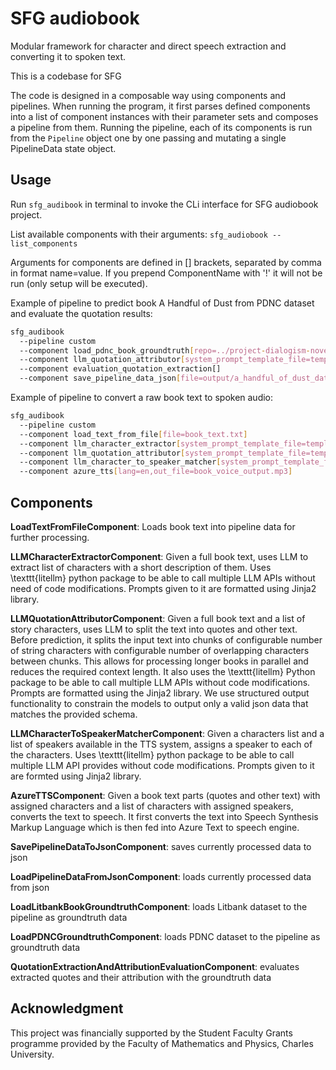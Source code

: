 # SFG audiobook

Modular framework for character and direct speech extraction and converting it to spoken text.

This is a codebase for SFG 


The code is designed in a composable way using components and pipelines. When running the program, it first parses defined components into a list of component instances with their parameter sets and composes a pipeline from them. Running the pipeline, each of its components is run from the `Pipeline` object one by one passing and mutating a single PipelineData state object.

## Usage

Run `sfg_audibook` in terminal to invoke the CLi interface for SFG audiobook project.

List available components with their arguments: `sfg_audiobook --list_components`

Arguments for components are defined in [] brackets, separated by comma in format name=value. 
If you prepend ComponentName with '!' it will not be run (only setup will be executed).

Example of pipeline to predict book A Handful of Dust from PDNC dataset and evaluate the quotation results:
```bash
sfg_audibook
  --pipeline custom
  --component load_pdnc_book_groundtruth[repo=../project-dialogism-novel-corpus,book=AHandfulOfDust,use_gt_text=true,use_gt_characters=true,use_gt_text_as_parts=false]
  --component llm_quotation_attributor[system_prompt_template_file=templates/quotation_extraction_and_attribution_system_prompt_complex_fewshot.jinja,content_prompt_template_file=templates/quotation_extraction_and_attribution_prompt_content_1.jinja,chunk_size=4000,chunk_overlap=256,ignore_errors=True,model=gemini/gemini-2.0-flash]
  --component evaluation_quotation_extraction[]
  --component save_pipeline_data_json[file=output/a_handful_of_dust_data.json]
```

Example of pipeline to convert a raw book text to spoken audio:
```bash
sfg_audibook
  --pipeline custom
  --component load_text_from_file[file=book_text.txt]
  --component llm_character_extractor[system_prompt_template_file=templates/character_extraction_system_prompt_complex.jinja,content_prompt_template_file=templates/character_extraction_prompt_content_1.jinja,model=gemini/gemini-2.0-flash]
  --component llm_quotation_attributor[system_prompt_template_file=templates/quotation_extraction_and_attribution_system_prompt_complex_fewshot.jinja,content_prompt_template_file=templates/quotation_extraction_and_attribution_prompt_content_1.jinja,chunk_size=4000,chunk_overlap=256,ignore_errors=True,model=gemini/gemini-2.0-flash]
  --component llm_character_to_speaker_matcher[system_prompt_template_file=templates/character_matcher_system_prompt_complex.jinja,content_prompt_template_file=templates/character_matcher_prompt_content_1.jinja,model=gemini/gemini-2.0-flash]
  --component azure_tts[lang=en,out_file=book_voice_output.mp3]
```


## Components

**LoadTextFromFileComponent**: Loads book text into pipeline data for further processing.

**LLMCharacterExtractorComponent**: Given a full book text, uses LLM to extract list of characters with a short description of them.
Uses \texttt{litellm} python package to be able to call multiple LLM APIs without need of code modifications. Prompts given to it are formatted using Jinja2 library.

**LLMQuotationAttributorComponent**: Given a full book text and a list of story characters, uses LLM to split the text into quotes and other text. Before prediction, it splits the input text into chunks of configurable number of string characters with configurable number of overlapping characters between chunks. This allows for processing longer books in parallel and reduces the required context length.
It also uses the \texttt{litellm} Python package to be able to call multiple LLM APIs without code modifications. Prompts are formatted using the Jinja2 library. We use structured output functionality to constrain the models to output only a valid json data that matches the provided schema.

**LLMCharacterToSpeakerMatcherComponent**: Given a characters list and a list of speakers available in the TTS system, assigns a speaker to each of the characters.
Uses \texttt{litellm} python package to be able to call multiple LLM API provides without code modifications. Prompts given to it are formted using Jinja2 library.

**AzureTTSComponent**: Given a book text parts (quotes and other text) with assigned characters and a list of characters with assigned speakers, converts the text to speech. It first converts the text into Speech Synthesis Markup Language which is then fed into Azure Text to speech engine.

**SavePipelineDataToJsonComponent**: saves currently processed data to json

**LoadPipelineDataFromJsonComponent**: loads currently processed data from json

**LoadLitbankBookGroundtruthComponent**: loads Litbank dataset to the pipeline as groundtruth data

**LoadPDNCGroundtruthComponent**: loads PDNC dataset to the pipeline as groundtruth data

**QuotationExtractionAndAttributionEvaluationComponent**: evaluates extracted quotes and their attribution with the groundtruth data 

## Acknowledgment

This project was financially supported by the Student Faculty Grants programme provided by the Faculty of Mathematics and Physics, Charles University.
